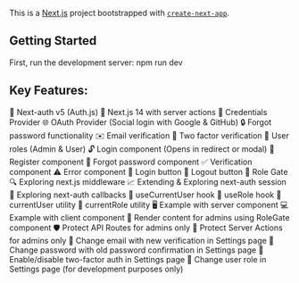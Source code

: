 This is a [Next.js](https://nextjs.org/) project bootstrapped with [`create-next-app`](https://github.com/vercel/next.js/tree/canary/packages/create-next-app).

## Getting Started

First, run the development server:
npm run dev
## Key Features:

🔐 Next-auth v5 (Auth.js)
🚀 Next.js 14 with server actions
🔑 Credentials Provider
🌐 OAuth Provider (Social login with Google & GitHub)
🔒 Forgot password functionality
✉️ Email verification
📱 Two factor verification
👥 User roles (Admin & User)
🔓 Login component (Opens in redirect or modal)
📝 Register component
🤔 Forgot password component
✅ Verification component
⚠️ Error component
🔘 Login button
🚪 Logout button
🚧 Role Gate
🔍 Exploring next.js middleware
📈 Extending & Exploring next-auth session
🔄 Exploring next-auth callbacks
👤 useCurrentUser hook
🛂 useRole hook
🧑 currentUser utility
👮 currentRole utility
🖥️ Example with server component
💻 Example with client component
👑 Render content for admins using RoleGate component
🛡️ Protect API Routes for admins only
🔐 Protect Server Actions for admins only
📧 Change email with new verification in Settings page
🔑 Change password with old password confirmation in Settings page
🔔 Enable/disable two-factor auth in Settings page
🔄 Change user role in Settings page (for development purposes only)



